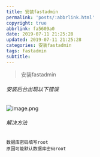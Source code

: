 ```yaml
---
title: 安装fastadmin
permalink: 'posts/:abbrlink.html'
copyright: true
abbrlink: fa5609a0
date: 2019-07-11 21:25:28
updated: 2019-07-11 21:25:28
categories: 安装fastadmin
tags: fastadmin
subtitle:
---
```

<blockquote class="blockquote-center">安装fastadmin</blockquote>

###### 安装后台出现以下错误

![image.png](https://phpcoder-1259614901.cos.ap-guangzhou.myqcloud.com/phpcoder/fastadmin/3098875-e510b29ffbec60e9.png)

###### 解决方法

```
数据库密码填写root
原因可能默认数据库密码root 
```